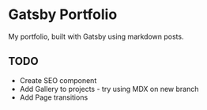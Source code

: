 # Gatsby Portfolio

My portfolio, built with Gatsby using markdown posts.

## TODO
- Create SEO component
- Add Gallery to projects - try using MDX on new branch
- Add Page transitions